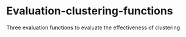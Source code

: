 # Evaluation-clustering-functions
Three evaluation functions to evaluate the effectiveness of clustering
